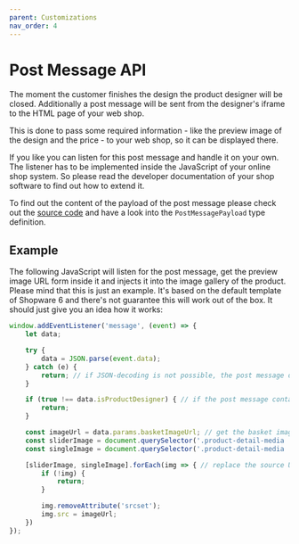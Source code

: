 ```yaml
---
parent: Customizations
nav_order: 4
---
```


# Post Message API

The moment the customer finishes the design the product designer will be closed. Additionally a post message will be sent
from the designer's iframe to the HTML page of your web shop.

This is done to pass some required information - like the preview image of the design and the price - to your web shop, so it can
be displayed there.

If you like you can listen for this post message and handle it on your own.
The listener has to be implemented inside the JavaScript of your online shop system. So please read the developer documentation
of your shop software to find out how to extend it.

To find out the content of the payload of the post message please check out the [source code](/customizations/source-code.html) and 
have a look into the `PostMessagePayload` type definition.

## Example 

The following JavaScript will listen for the post message, get the preview image URL form inside it and injects it into the
image gallery of the product.
Please mind that this is just an example. It's based on the default template of Shopware 6 and there's not guarantee this will work
out of the box. It should just give you an idea how it works:

```javascript
window.addEventListener('message', (event) => {
    let data;

    try {
        data = JSON.parse(event.data);
    } catch (e) {
        return; // if JSON-decoding is not possible, the post message does not contain valid JSON - so it can't be a post message from the product designer
    }

    if (true !== data.isProductDesigner) { // if the post message contains valid JSON this doesn't mean it has to come from product designer, so check for this flag is necessary
        return;
    }

    const imageUrl = data.params.basketImageUrl; // get the basket image preview URL
    const sliderImage = document.querySelector('.product-detail-media .tns-slide-active img[itemprop=image]'); // get the product image inside slider
    const singleImage = document.querySelector('.product-detail-media .gallery-slider-single-image img[itemprop=image]'); // get the single product image in case no slider exists

    [sliderImage, singleImage].forEach(img => { // replace the source URL of the images found
        if (!img) {
            return;
        }

        img.removeAttribute('srcset');
        img.src = imageUrl;
    })
});
```



